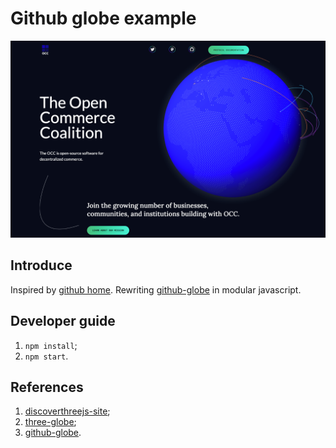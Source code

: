 # Github globe example

![Globe](/static/globe.png)

## Introduce

Inspired by [github home](https://github.com/home). Rewriting [github-globe](https://github.com/janarosmonaliev/github-globe) in modular javascript.

## Developer guide
1. `npm install`;
2. `npm start`.

## References
1. [discoverthreejs-site](https://github.com/looeee/discoverthreejs-site);
2. [three-globe](https://github.com/vasturiano/three-globe);
3. [github-globe](https://github.com/janarosmonaliev/github-globe).